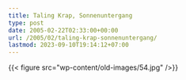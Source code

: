 ```yaml
---
title: Taling Krap, Sonnenuntergang
type: post
date: 2005-02-22T02:33:00+00:00
url: /2005/02/taling-krap-sonnenuntergang/
lastmod: 2023-09-10T19:14:12+07:00
---
```

{{< figure src="wp-content/old-images/54.jpg" />}}

